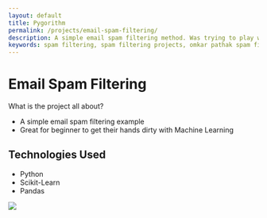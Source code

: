 ```yaml
---
layout: default
title: Pygorithm
permalink: /projects/email-spam-filtering/
description: A simple email spam filtering method. Was trying to play with data
keywords: spam filtering, spam filtering projects, omkar pathak spam filtering, machine learning, spam
---
```


# Email Spam Filtering
What is the project all about?

- A simple email spam filtering example
- Great for beginner to get their hands dirty with Machine Learning

## Technologies Used

- Python
- Scikit-Learn
- Pandas

<div class="scroll-effect">
    <img src="{{ "public/img/projects/email-spam-filtering.png" | relative_url }}">
</div>
